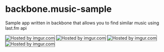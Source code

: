 backbone.music-sample
=====================

Sample app written in backbone that allows you to find similar music using last.fm api

<img src="http://i.imgur.com/jf1yRXR.png" title="Hosted by imgur.com" style="border: 1px solid #666"/>

<img src="http://i.imgur.com/wfMeKkD.png" title="Hosted by imgur.com" style="border: 1px solid #666"/>

<img src="http://i.imgur.com/fgegH4w.png" title="Hosted by imgur.com" style="border: 1px solid #666"/>

<img src="http://i.imgur.com/RlNaJaA.png" title="Hosted by imgur.com" style="border: 1px solid #666"/>
